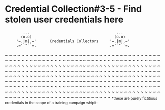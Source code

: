 # Credential Collection#3-5 - Find stolen user credentials here

            .-.                                       .-.
           (0.0)                                     (0.0)
         '=.|m|.='      Credentials Collectors     '=.|m|.='  
         .='`"``=.                                 .='`"``=.

~ ~ ~ ~ ~ ~ ~ ~ ~ ~ ~ ~ ~ ~ ~ ~ ~ ~ ~ ~ ~ ~ ~ ~ ~ ~ ~ ~ 
~ ~ ~ ~ ~ ~ ~ ~ ~ ~ ~ ~ ~ ~ ~ ~ ~ ~ ~ ~ ~ ~ ~ ~ ~ ~ ~ ~ 
~ ~ ~ ~ ~ ~ ~ ~ ~ ~ ~ ~ ~ ~ 
~ ~ ~ ~ ~ ~ ~ ~ ~ ~ ~ ~ ~ ~ 
~ ~ ~ ~ ~ ~ ~ ~ ~ ~ ~ ~ ~ ~ 
~ ~ ~ ~ ~ ~ ~ ~ ~ ~ ~ ~ ~ ~ 
~ ~ ~ ~ ~ ~ ~ ~ ~ ~ ~ ~ ~ ~ 
~ ~ ~ ~ ~ ~ ~ ~ ~ ~ ~ ~ ~ ~ ~ ~ ~ ~ ~ ~ ~ ~ ~ ~ ~ ~ ~ ~ ~ ~ 
~ ~ ~ ~ ~ ~ ~ ~ ~ ~ ~ ~ ~ ~ 
~ ~ ~ ~ ~ ~ ~ ~ ~ ~ ~ ~ ~ ~ 
~ ~ ~ ~ ~ ~ ~ ~ ~ ~ ~ ~ ~ ~ 
~ ~ ~ ~ ~ ~ ~ ~ ~ ~ ~ ~ ~ ~ 
~ ~ ~ ~ ~ ~ ~ ~ ~ ~ ~ ~ ~ ~ 
~ ~ ~ ~ ~ ~ ~ ~ ~ ~ ~ ~ ~ ~ 
~ ~ ~ ~ ~ ~ ~ ~ ~ ~ ~ ~ 
~ ~ ~ ~ ~ ~ ~ ~ ~ ~ ~ ~ ~ ~ 
~ ~ ~ ~ ~ ~ ~ ~ ~ ~ ~ ~ ~ ~ 
~ ~ ~ ~ ~ ~ ~ ~ ~ ~ ~ ~ ~ ~ 
~ ~ ~ ~ ~ ~ ~ ~ ~ ~ ~ ~ ~ ~ 
~ ~ ~ ~ ~ ~ ~ ~ ~ ~ ~ ~ ~ ~ 
~ ~ ~ ~ ~ ~ ~ ~ 
<sub> *these are purely fictitious credentials in the scope of a training campaign :shipit: </sub>
